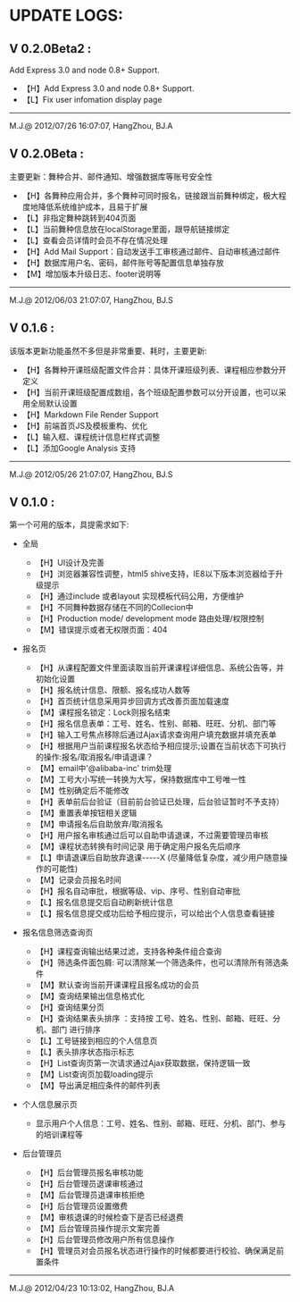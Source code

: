 
# UPDATE LOGS:


## V 0.2.0Beta2 :
Add Express 3.0 and node 0.8+ Support.

* 【H】Add Express 3.0 and node 0.8+ Support.
* 【L】Fix user infomation display page

------------ 
 M.J.@ 2012/07/26 16:07:07, HangZhou, BJ.A 


## V 0.2.0Beta :
主要更新：舞种合并、邮件通知、增强数据库等账号安全性

* 【H】各舞种应用合并，多个舞种可同时报名，链接跟当前舞种绑定，极大程度地降低系统维护成本，且易于扩展
* 【L】非指定舞种跳转到404页面
* 【L】当前舞种信息放在localStorage里面，跟导航链接绑定
* 【L】查看会员详情时会员不存在情况处理
* 【H】Add Mail Support：自动发送手工审核通过邮件、自动审核通过邮件
* 【H】数据库用户名、密码，邮件账号等配置信息单独存放
* 【M】增加版本升级日志、footer说明等   

------------ 
 M.J.@ 2012/06/03 21:07:07, HangZhou, BJ.S 


## V 0.1.6 :
该版本更新功能虽然不多但是非常重要、耗时，主要更新:

* 【H】各舞种开课班级配置文件合并：具体开课班级列表、课程相应参数分开定义 
* 【H】当前开课班级配置成数组，各个班级配置参数可以分开设置，也可以采用全局默认设置
* 【H】Markdown File Render Support 
* 【H】前端首页JS及模板重构、优化
* 【L】输入框、课程统计信息栏样式调整
* 【L】添加Google Analysis 支持

------------ 
 M.J.@ 2012/05/26 21:07:07, HangZhou, BJ.S
 

## V 0.1.0 :
第一个可用的版本，具提需求如下:

- 全局
    * 【H】UI设计及完善
    * 【H】浏览器兼容性调整，html5 shive支持，IE8以下版本浏览器给于升级提示
    * 【H】通过include 或者layout 实现模板代码公用，方便维护       
    * 【H】不同舞种数据存储在不同的Collecion中                                   
    * 【H】Production mode/ development mode 路由处理/权限控制   
    * 【M】错误提示或者无权限页面：404                                 

- 报名页                    
    * 【H】从课程配置文件里面读取当前开课课程详细信息、系统公告等，并初始化设置
    * 【H】报名统计信息、限额、报名成功人数等 
    * 【H】首页统计信息采用异步回调方式改善页面加载速度
    * 【M】课程报名锁定：Lock则报名结束  
    * 【H】报名信息表单：工号、姓名、性别、邮箱、旺旺、分机、部门等
    * 【H】输入工号焦点移除后通过Ajax请求查询用户填充数据并填充表单
    * 【H】根据用户当前课程报名状态给予相应提示;设置在当前状态下可执行的操作:报名/取消报名/申请退课？
    * 【M】email中'@alibaba-inc'  trim处理                                              
    * 【M】工号大小写统一转换为大写，保持数据库中工号唯一性
    * 【M】性别确定后不能修改 
    * 【H】表单前后台验证（目前前台验证已处理，后台验证暂时不予支持）  
    * 【M】重置表单按钮相关逻辑                                          
    * 【M】申请报名后自助放弃/取消报名  
    * 【H】用户报名审核通过后可以自助申请退课，不过需要管理员审核                           
    * 【M】课程状态转换有时间记录 用于确定用户报名先后顺序       
    * 【L】申请退课后自助放弃退课-----X (尽量降低复杂度，减少用户随意操作的可能性)
    * 【M】记录会员报名时间  
    * 【H】报名自动审批，根据等级、vip、序号、性别自动审批                                   
    * 【L】报名信息提交后自动刷新统计信息
    * 【L】报名信息提交成功后给予相应提示，可以给出个人信息查看链接                                   

- 报名信息筛选查询页
    * 【H】课程查询输出结果过滤，支持各种条件组合查询  
    * 【H】筛选条件面包屑: 可以清除某一个筛选条件，也可以清除所有筛选条件 
    * 【M】默认查询当前开课课程且报名成功的会员 
    * 【M】查询结果输出信息格式化
    * 【H】查询结果分页                              
    * 【H】查询结果表头排序 ：支持按 工号、姓名、性别、邮箱、旺旺、分机、部门 进行排序
    * 【L】工号链接到相应的个人信息页
    * 【L】表头排序状态指示标志                           
    * 【H】List查询页第一次请求通过Ajax获取数据，保持逻辑一致   
    * 【M】List查询页加载loading提示  
    * 【M】导出满足相应条件的邮件列表 

- 个人信息展示页
    * 显示用户个人信息：工号、姓名、性别、邮箱、旺旺、分机、部门、参与的培训课程等

- 后台管理员
    * 【H】后台管理员报名审核功能                                        
    * 【H】后台管理员退课审核通过 
    * 【M】后台管理员退课审核拒绝   
    * 【H】后台管理员设置缴费  
    * 【M】审核退课的时候检查下是否已经退费 
    * 【M】后台管理员操作提示文案完善    
    * 【H】后台管理员修改用户所有信息操作 
    * 【H】管理员对会员报名状态进行操作的时候都要进行校验、确保满足前置条件

------------ 
 M.J.@  2012/04/23 10:13:02, HangZhou, BJ.A
 